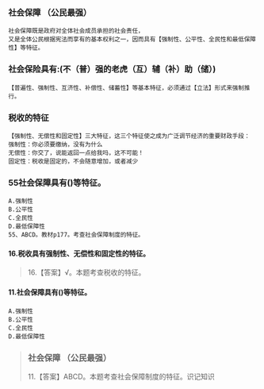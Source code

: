 ### 社会保障 （公民最强）   
    社会保障既是政府对全体社会成员承担的社会责任，
    又是全体公民根据宪法而享有的基本权利之一，因而具有【强制性、公平性、全民性和最低保障性】等特征。

### 社会保险具有:(不（普）强的老虎（互）辅（补）助（储）)
    【普遍性、强制性、互济性、补偿性、储蓄性】等基本特征，必须通过【立法】形式来强制推行。

### 税收的特征
    【强制性、无偿性和固定性】三大特征，这三个特征使之成为广泛调节经济的重要财政手段：
    强制性：你必须要缴纳，没有为什么
    无偿性：你交了，说能返回一点给我吗，这不可能！
    固定性：税收是固定的，不会随意增加，或者减少

### 55社会保障具有()等特征。
    A.强制性
    B.公平性
    C.全民性
    D.最低保障性
    55、ABCD。教材p177。考查社会保障制度的特征。
    
#### 16.税收具有强制性、无偿性和固定性的特征。
>   16.【答案】√。本题考查税收的特征。

#### 11.社会保障具有()等特征。
    A.强制性
    B.公平性
    C.全民性
    D.最低保障性
>   ### 社会保障 （公民最强）
>   11.【答案】ABCD。本题考查社会保障制度的特征。识记知识






























































































    